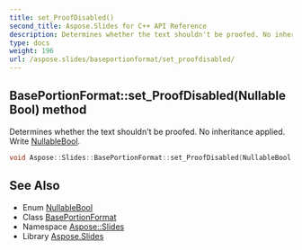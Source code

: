 ```yaml
---
title: set_ProofDisabled()
second_title: Aspose.Slides for C++ API Reference
description: Determines whether the text shouldn't be proofed. No inheritance applied. Write NullableBool.
type: docs
weight: 196
url: /aspose.slides/baseportionformat/set_proofdisabled/
---
```

## BasePortionFormat::set_ProofDisabled(NullableBool) method


Determines whether the text shouldn't be proofed. No inheritance applied. Write [NullableBool](../../nullablebool/).

```cpp
void Aspose::Slides::BasePortionFormat::set_ProofDisabled(NullableBool value) override
```

## See Also

* Enum [NullableBool](../../nullablebool/)
* Class [BasePortionFormat](../)
* Namespace [Aspose::Slides](../../)
* Library [Aspose.Slides](../../../)
